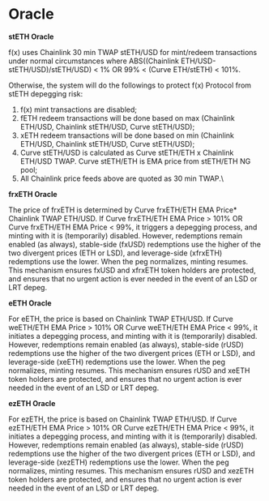 # Oracle

**stETH Oracle**

f(x) uses Chainlink 30 min TWAP stETH/USD for mint/redeem transactions under normal circumstances where ABS((Chainlink ETH/USD-stETH/USD)/stETH/USD) < 1% OR 99% < (Curve ETH/stETH) < 101%.

Otherwise, the system will do the followings to protect f(x) Protocol from stETH depegging risk:

1. f(x) mint transactions are disabled;
2. fETH redeem transactions will be done based on max (Chainlink ETH/USD, Chainlink stETH/USD, Curve stETH/USD);
3. xETH redeem transactions will be done based on min (Chainlink ETH/USD, Chainlink stETH/USD, Curve stETH/USD);
4. Curve stETH/USD is calculated as Curve stETH/ETH x Chainlink ETH/USD TWAP. Curve stETH/ETH is EMA price from stETH/ETH NG pool;
5. All Chainlink price feeds above are quoted as 30 min TWAP.\


**frxETH Oracle**

The price of frxETH is determined by Curve frxETH/ETH EMA Price\* Chainlink TWAP ETH/USD. If Curve frxETH/ETH EMA Price > 101% OR Curve frxETH/ETH EMA Price < 99%, it triggers a depegging process, and minting with it is (temporarily) disabled. However, redemptions remain enabled (as always), stable-side (fxUSD) redemptions use the higher of the two divergent prices (ETH or LSD), and leverage-side (xfrxETH) redemptions use the lower. When the peg normalizes, minting resumes. This mechanism ensures fxUSD and xfrxETH token holders are protected, and ensures that no urgent action is ever needed in the event of an LSD or LRT depeg.



**eETH Oracle**

For eETH, the price is based on Chainlink TWAP ETH/USD. If Curve weETH/ETH EMA Price >  101% OR Curve weETH/ETH EMA Price < 99%, it initiates a depegging process, and minting with it is (temporarily) disabled. However, redemptions remain enabled (as always), stable-side (rUSD) redemptions use the higher of the two divergent prices (ETH or LSD), and leverage-side (xeETH) redemptions use the lower. When the peg normalizes, minting resumes. This mechanism ensures rUSD and xeETH token holders are protected, and ensures that no urgent action is ever needed in the event of an LSD or LRT depeg.



**ezETH Oracle**

For ezETH, the price is based on Chainlink TWAP ETH/USD. If Curve ezETH/ETH EMA Price >  101% OR Curve ezETH/ETH EMA Price < 99%, it initiates a depegging process, and minting with it is (temporarily) disabled. However, redemptions remain enabled (as always), stable-side (rUSD) redemptions use the higher of the two divergent prices (ETH or LSD), and leverage-side (xezETH) redemptions use the lower. When the peg normalizes, minting resumes. This mechanism ensures rUSD and xezETH token holders are protected, and ensures that no urgent action is ever needed in the event of an LSD or LRT depeg.

